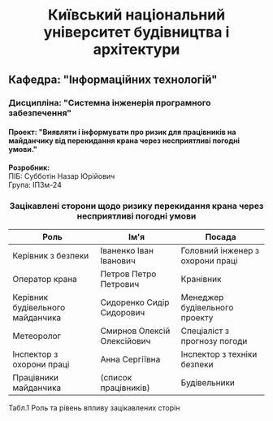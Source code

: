 <h1 style="text-align: center;">Київський національний університет будівництва і архітектури</h1>

## Кафедра: "Інформаційних технологій"

### Дисципліна: "Системна інженерія програмного забезпечення"

#### Проект: "Виявляти і інформувати про ризик для працівників на майданчику від перекидання крана через несприятливі погодні умови."

**Розробник:**  
ПІБ: Субботін Назар Юрійович  
Група: ІПЗм-24

<h3 style="text-align: center;">Зацікавлені сторони щодо ризику перекидання крана через несприятливі погодні умови</h3>

| Роль                          | Ім'я                     | Посада                                 |
|-------------------------------|--------------------------|----------------------------------------|
| Керівник з безпеки             | Іваненко Іван Іванович    | Головний інженер з охорони праці       |
| Оператор крана                 | Петров Петро Петрович     | Кранівник                             |
| Керівник будівельного майданчика| Сидоренко Сидір Сидорович| Менеджер будівельного проекту          |
| Метеоролог                     | Смирнов Олексій Олексійович | Спеціаліст з прогнозу погоди           |
| Інспектор з охорони праці      | Анна Сергіївна            | Інспектор з техніки безпеки            |
| Працівники майданчика          | (список працівників)      | Будівельники                          |

Табл.1 Роль та рівень впливу зацікавлених сторін
